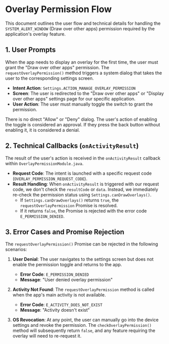 # Overlay Permission Flow

This document outlines the user flow and technical details for handling the `SYSTEM_ALERT_WINDOW` (Draw over other apps) permission required by the application's overlay feature.

## 1. User Prompts

When the app needs to display an overlay for the first time, the user must grant the "Draw over other apps" permission. The `requestOverlayPermission()` method triggers a system dialog that takes the user to the corresponding settings screen.

-   **Intent Action**: `Settings.ACTION_MANAGE_OVERLAY_PERMISSION`
-   **Screen**: The user is redirected to the "Draw over other apps" or "Display over other apps" settings page for our specific application.
-   **User Action**: The user must manually toggle the switch to grant the permission.

There is no direct "Allow" or "Deny" dialog. The user's action of enabling the toggle is considered an approval. If they press the back button without enabling it, it is considered a denial.

## 2. Technical Callbacks (`onActivityResult`)

The result of the user's action is received in the `onActivityResult` callback within `OverlayPermissionModule.java`.

-   **Request Code**: The intent is launched with a specific request code (`OVERLAY_PERMISSION_REQUEST_CODE`).
-   **Result Handling**: When `onActivityResult` is triggered with our request code, we don't check the `resultCode` or `data`. Instead, we immediately re-check the permission status using `Settings.canDrawOverlays()`.
    -   If `Settings.canDrawOverlays()` returns `true`, the `requestOverlayPermission` Promise is resolved.
    -   If it returns `false`, the Promise is rejected with the error code `E_PERMISSION_DENIED`.

## 3. Error Cases and Promise Rejection

The `requestOverlayPermission()` Promise can be rejected in the following scenarios:

1.  **User Denial**: The user navigates to the settings screen but does not enable the permission toggle and returns to the app.
    -   **Error Code**: `E_PERMISSION_DENIED`
    -   **Message**: "User denied overlay permission"

2.  **Activity Not Found**: The `requestOverlayPermission` method is called when the app's main activity is not available.
    -   **Error Code**: `E_ACTIVITY_DOES_NOT_EXIST`
    -   **Message**: "Activity doesn't exist"

3.  **OS Revocation**: At any point, the user can manually go into the device settings and revoke the permission. The `checkOverlayPermission()` method will subsequently return `false`, and any feature requiring the overlay will need to re-request it.
